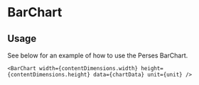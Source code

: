 # BarChart

## Usage

See below for an example of how to use the Perses BarChart.

```tsx
<BarChart width={contentDimensions.width} height={contentDimensions.height} data={chartData} unit={unit} />
```
